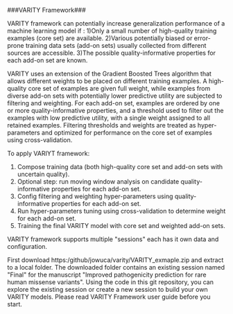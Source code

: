 ###VARITY Framework###

VARITY framework can potentially increase generalization performance of a machine learning model if :
1)Only a small number of high-quality training examples (core set) are available.
2)Various potentially biased or error-prone training data sets (add-on sets) usually collected from different sources are accessible.
3)The possible quality-informative properties for each add-on set are known.

VARITY uses an extension of the Gradient Boosted Trees algorithm that allows different weights to be placed on different training examples.  A high-quality core set of examples are given full weight, while examples from diverse add-on sets with potentially lower predictive utility are subjected to filtering and weighting. For each add-on set, examples are ordered by one or more quality-informative properties, and a threshold used to filter out the examples with low predictive utility, with a single weight assigned to all retained examples. Filtering thresholds and weights are treated as hyper-parameters and optimized for performance on the core set of examples using cross-validation.


To apply VARIYT framework:

1) Compose training data (both high-quality core set and add-on sets with uncertain quality).
2) Optional step: run moving window analysis on candidate quality-informative properties for each add-on set.
3) Config filtering and weighting hyper-parameters using quality-informative properties for each add-on set.
4) Run hyper-parameters tuning using cross-validation to determine weight for each add-on set.
5) Training the final VARITY model with core set and weighted add-on sets.

VARITY framework supports multiple "sessions" each has it own data and configuration.

First download https:/github/jowuca/varity/VARITY_exmaple.zip and extract to a local folder. The downloaded folder contains an existing session named "Final" for the manuscript "Improved pathogenicity prediction for rare human missense variants". Using the code in this git repository, you can explore the existing session or create a new session to build your own VARITY models. Please read VARITY Framework user guide before you start.  



   


